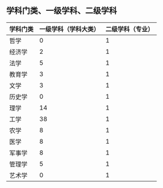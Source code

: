 
## 学科门类、一级学科、二级学科
| 学科门类 | 一级学科（学科大类） | 二级学科（专业） |
| :------- | :------------------- | :--------------- |
| 哲学     | 0                    | 1                |
| 经济学   | 2                    | 1                |
| 法学     | 5                    | 1                |
| 教育学   | 3                    | 1                |
| 文学     | 3                    | 1                |
| 历史学   | 0                    | 1                |
| 理学     | 14                   | 1                |
| 工学     | 38                   | 1                |
| 农学     | 8                    | 1                |
| 医学     | 8                    | 1                |
| 军事学   | 8                    | 1                |
| 管理学   | 5                    | 1                |
| 艺术学   | 0                    | 1                |
